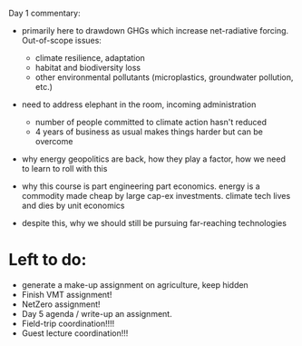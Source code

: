 Day 1 commentary:
- primarily here to drawdown GHGs which increase net-radiative forcing. Out-of-scope issues:
    - climate resilience, adaptation
    - habitat and biodiversity loss
    - other environmental pollutants (microplastics, groundwater pollution, etc.)
- need to address elephant in the room, incoming administration
    - number of people committed to climate action hasn't reduced
    - 4 years of business as usual makes things harder but can be overcome

- why energy geopolitics are back, how they play a factor, how we need to learn to roll with this
- why this course is part engineering part economics. energy is a commodity made cheap by large cap-ex investments. climate tech lives and dies by unit economics
- despite this, why we should still be pursuing far-reaching technologies


# Left to do:
- generate a make-up assignment on agriculture, keep hidden
- Finish VMT assignment!
- NetZero assignment!
- Day 5 agenda / write-up an assignment.
- Field-trip coordination!!!!
- Guest lecture coordination!!!